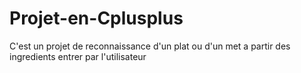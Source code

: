 # Projet-en-Cplusplus
C'est un projet de reconnaissance d'un plat ou d'un met a partir des ingredients entrer par l'utilisateur
